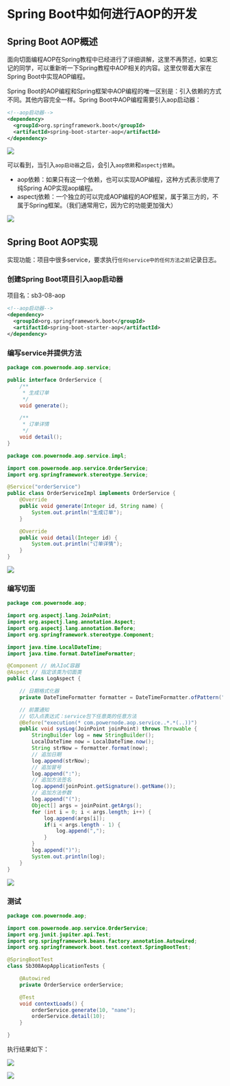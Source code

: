 

# Spring Boot中如何进行AOP的开发
## Spring Boot AOP概述
面向切面编程AOP在Spring教程中已经进行了详细讲解，这里不再赘述，如果忘记的同学，可以重新听一下Spring教程中AOP相关的内容。这里仅带着大家在Spring Boot中实现AOP编程。

Spring Boot的AOP编程和Spring框架中AOP编程的唯一区别是：引入依赖的方式不同。其他内容完全一样。Spring Boot中AOP编程需要引入aop启动器：

```xml
<!--aop启动器-->
<dependency>
  <groupId>org.springframework.boot</groupId>
  <artifactId>spring-boot-starter-aop</artifactId>
</dependency>
```

![](https://cdn.nlark.com/yuque/0/2024/png/21376908/1729734178510-707a3d64-caf6-407d-ba2b-9633f218c0ed.png)

可以看到，当引入`aop启动器`之后，会引入`aop依赖`和`aspectj依赖`。

+ aop依赖：如果只有这一个依赖，也可以实现AOP编程，这种方式表示使用了纯Spring AOP实现aop编程。
+ aspectj依赖：一个独立的可以完成AOP编程的AOP框架，属于第三方的，不属于Spring框架。（我们通常用它，因为它的功能更加强大）



![](https://cdn.nlark.com/yuque/0/2024/png/21376908/1730804471502-31c64115-c49a-4d76-92e0-90e9ae543b32.png)

## Spring Boot AOP实现
实现功能：项目中很多service，要求执行`任何service中的任何方法之前`记录日志。

### 创建Spring Boot项目引入aop启动器
项目名：sb3-08-aop

```xml
<!--aop启动器-->
<dependency>
  <groupId>org.springframework.boot</groupId>
  <artifactId>spring-boot-starter-aop</artifactId>
</dependency>
```

### 编写service并提供方法
```java
package com.powernode.aop.service;

public interface OrderService {
    /**
     * 生成订单
     */
    void generate();

    /**
     * 订单详情
     */
    void detail();
}
```

```java
package com.powernode.aop.service.impl;

import com.powernode.aop.service.OrderService;
import org.springframework.stereotype.Service;

@Service("orderService")
public class OrderServiceImpl implements OrderService {
    @Override
    public void generate(Integer id, String name) {
        System.out.println("生成订单");
    }

    @Override
    public void detail(Integer id) {
        System.out.println("订单详情");
    }
}

```



![](https://cdn.nlark.com/yuque/0/2024/png/21376908/1730804471502-31c64115-c49a-4d76-92e0-90e9ae543b32.png)

### 编写切面
```java
package com.powernode.aop;

import org.aspectj.lang.JoinPoint;
import org.aspectj.lang.annotation.Aspect;
import org.aspectj.lang.annotation.Before;
import org.springframework.stereotype.Component;

import java.time.LocalDateTime;
import java.time.format.DateTimeFormatter;

@Component // 纳入IoC容器
@Aspect // 指定该类为切面类
public class LogAspect {

    // 日期格式化器
    private DateTimeFormatter formatter = DateTimeFormatter.ofPattern("yyyy-MM-dd HH:mm:ss SSS");

    // 前置通知
    // 切入点表达式：service包下任意类的任意方法
    @Before("execution(* com.powernode.aop.service..*.*(..))")
    public void sysLog(JoinPoint joinPoint) throws Throwable {
        StringBuilder log = new StringBuilder();
        LocalDateTime now = LocalDateTime.now();
        String strNow = formatter.format(now);
        // 追加日期
        log.append(strNow);
        // 追加冒号
        log.append(":");
        // 追加方法签名
        log.append(joinPoint.getSignature().getName());
        // 追加方法参数
        log.append("(");
        Object[] args = joinPoint.getArgs();
        for (int i = 0; i < args.length; i++) {
            log.append(args[i]);
            if(i < args.length - 1) {
                log.append(",");
            }
        }
        log.append(")");
        System.out.println(log);
    }
}

```



![](https://cdn.nlark.com/yuque/0/2024/png/21376908/1730804471502-31c64115-c49a-4d76-92e0-90e9ae543b32.png)

### 测试
```java
package com.powernode.aop;

import com.powernode.aop.service.OrderService;
import org.junit.jupiter.api.Test;
import org.springframework.beans.factory.annotation.Autowired;
import org.springframework.boot.test.context.SpringBootTest;

@SpringBootTest
class Sb308AopApplicationTests {

	@Autowired
	private OrderService orderService;

	@Test
	void contextLoads() {
		orderService.generate(10, "name");
		orderService.detail(10);
	}

}

```

执行结果如下：

![](https://cdn.nlark.com/yuque/0/2024/png/21376908/1729740697956-e1295869-318a-4a47-b9e4-84c05ad3a9dd.png)



![](https://cdn.nlark.com/yuque/0/2024/png/21376908/1730804471502-31c64115-c49a-4d76-92e0-90e9ae543b32.png)

